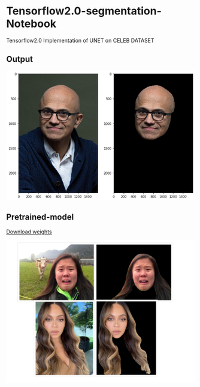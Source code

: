 # Tensorflow2.0-segmentation-Notebook
Tensorflow2.0 Implementation of UNET on CELEB DATASET

## Output
![alt text](https://github.com/anish9/Tensorflow2.0-face-segmentation/blob/master/test_images/download.png)

## Pretrained-model
[Download weights](https://drive.google.com/open?id=1cqbt8J59rdFpT-CCpnuaQmlKm3Ds1E9a)

![alt text](https://github.com/anish9/Tensorflow2.0-face-segmentation/blob/master/test_images/collage.jpg)
